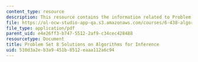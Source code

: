 ```yaml
---
content_type: resource
description: This resource contains the information related to Problem Set 8 Solutions.
file: https://ol-ocw-studio-app-qa.s3.amazonaws.com/courses/6-438-algorithms-for-inference-fall-2014/510d3a2eb3a9451b8512eaaa112a6c94_MIT6_438F14_ps8_sol.pdf
file_type: application/pdf
parent_uid: e4e26ff3-b747-5512-2af9-c34cec428488
resourcetype: Document
title: Problem Set 8 Solutions on Algorithms for Inference
uid: 510d3a2e-b3a9-451b-8512-eaaa112a6c94
---
```

